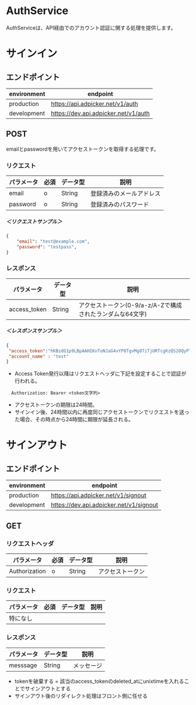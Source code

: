 # AuthService
AuthServiceは、API経由でのアカウント認証に関する処理を提供します。

# サインイン
## エンドポイント
| environment | endpoint |
|---|---|
| production   | https://api.adpicker.net/v1/auth|
| development  | https://dev.api.adpicker.net/v1/auth|

## POST
emailとpasswordを用いてアクセストークンを取得する処理です。

### リクエスト
| パラメータ | 必須 | データ型 | 説明 | 
|---|---|---|---|
| email | o | String | 登録済みのメールアドレス |
| password | o | String | 登録済みのパスワード |

##### ＜リクエストサンプル＞
```json
{ 
    "email": "test@example.com",
    "password": "testpass",
}
```

### レスポンス
| パラメータ | データ型 | 説明 | 
|---|---|---|
| access_token | String | アクセストークン(0-9/a-z/A-Zで構成されたランダムな64文字) |

##### ＜レスポンスサンプル＞
```json
{
 "access_token":"hKBzdG1p9LBpAAHIKnToNJaG4vYP8TgvMg8TiTjURTcgKzQS20QyPleGooL2bCDK",
 "account_name" : "test"
}
```

- Access Token発行以降はリクエストヘッダに下記を設定することで認証が行われる。

```
  Authorization: Bearer <token文字列>
```

- アクセストークンの期限は24時間。
- サインイン後、24時間以内に再度同じアクセストークンでリクエストを送った場合、その時点から24時間に期限が延長される。

# サインアウト
## エンドポイント
| environment | endpoint |
|---|---|
| production   | https://api.adpicker.net/v1/signout|
| development  | https://dev.api.adpicker.net/v1/signout|

## GET

### リクエストヘッダ
| パラメータ | 必須 | データ型 | 説明 | 
|---|---|---|---|
| Authorization | o | String | アクセストークン |

### リクエスト
| パラメータ | 必須 | データ型 | 説明 | 
|---|---|---|---|
|特になし||||

### レスポンス
| パラメータ | データ型 | 説明 |
|---|---|---|
| messsage | String | メッセージ |

- tokenを破棄する = 該当のaccess_tokenのdeleted_atにunixtimeを入れることでサインアウトとする
- サインアウト後のリダイレクト処理はフロント側に任せる
